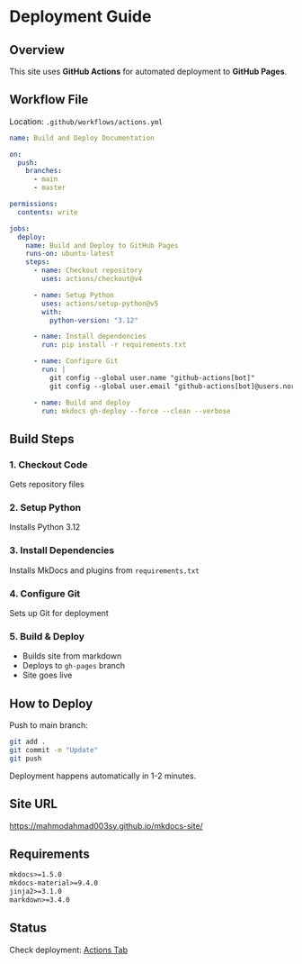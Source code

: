 # Deployment Guide

## Overview

This site uses **GitHub Actions** for automated deployment to **GitHub Pages**.

## Workflow File

Location: `.github/workflows/actions.yml`

```yaml
name: Build and Deploy Documentation

on:
  push:
    branches:
      - main
      - master

permissions:
  contents: write

jobs:
  deploy:
    name: Build and Deploy to GitHub Pages
    runs-on: ubuntu-latest
    steps:
      - name: Checkout repository
        uses: actions/checkout@v4

      - name: Setup Python
        uses: actions/setup-python@v5
        with:
          python-version: "3.12"

      - name: Install dependencies
        run: pip install -r requirements.txt

      - name: Configure Git
        run: |
          git config --global user.name "github-actions[bot]"
          git config --global user.email "github-actions[bot]@users.noreply.github.com"

      - name: Build and deploy
        run: mkdocs gh-deploy --force --clean --verbose
```

## Build Steps

### 1. Checkout Code

Gets repository files

### 2. Setup Python

Installs Python 3.12

### 3. Install Dependencies

Installs MkDocs and plugins from `requirements.txt`

### 4. Configure Git

Sets up Git for deployment

### 5. Build & Deploy

- Builds site from markdown
- Deploys to `gh-pages` branch
- Site goes live

## How to Deploy

Push to main branch:

```bash
git add .
git commit -m "Update"
git push
```

Deployment happens automatically in 1-2 minutes.

## Site URL

https://mahmodahmad003sy.github.io/mkdocs-site/

## Requirements

```txt
mkdocs>=1.5.0
mkdocs-material>=9.4.0
jinja2>=3.1.0
markdown>=3.4.0
```

## Status

Check deployment: [Actions Tab](https://github.com/mahmodahmad003sy/mkdocs-site/actions)
